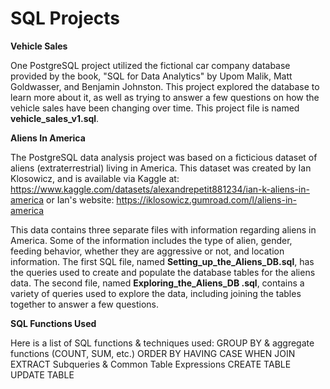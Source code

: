 # SQL Projects

**Vehicle Sales**

One PostgreSQL project utilized the fictional car company database provided by the book, "SQL for Data Analytics" by Upom Malik, Matt Goldwasser, and Benjamin Johnston. This project explored the database to learn more about it, as well as trying to answer a few questions on how the vehicle sales have been changing over time. This project file is named **vehicle_sales_v1.sql**. 

**Aliens In America**

The PostgreSQL data analysis project was based on a ficticious dataset of aliens (extraterrestrial) living in America. This dataset was created by Ian Klosowicz, and is available via Kaggle at: https://www.kaggle.com/datasets/alexandrepetit881234/ian-k-aliens-in-america or Ian's website: https://iklosowicz.gumroad.com/l/aliens-in-america 

This data contains three separate files with information regarding aliens in America. Some of the information includes the type of alien, gender, feeding behavior, whether they are aggressive or not, and location information. The first SQL file, named **Setting_up_the_Aliens_DB.sql**, has the queries used to create and populate the database tables for the aliens data. The second file, named **Exploring_the_Aliens_DB .sql**, contains a variety of queries used to explore the data, including joining the tables together to answer a few questions.


**SQL Functions Used**

Here is a list of SQL functions & techniques used:
GROUP BY & aggregate functions (COUNT, SUM, etc.)
ORDER BY
HAVING
CASE WHEN
JOIN
EXTRACT
Subqueries & Common Table Expressions
CREATE TABLE
UPDATE TABLE
